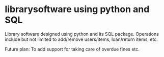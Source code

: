 # librarysoftware using python and SQL
Library software designed using python and its SQL package. 
Operations include but not limited to add/remove users/items, loan/return items, etc.

Future plan:
To add support for taking care of overdue fines etc.
